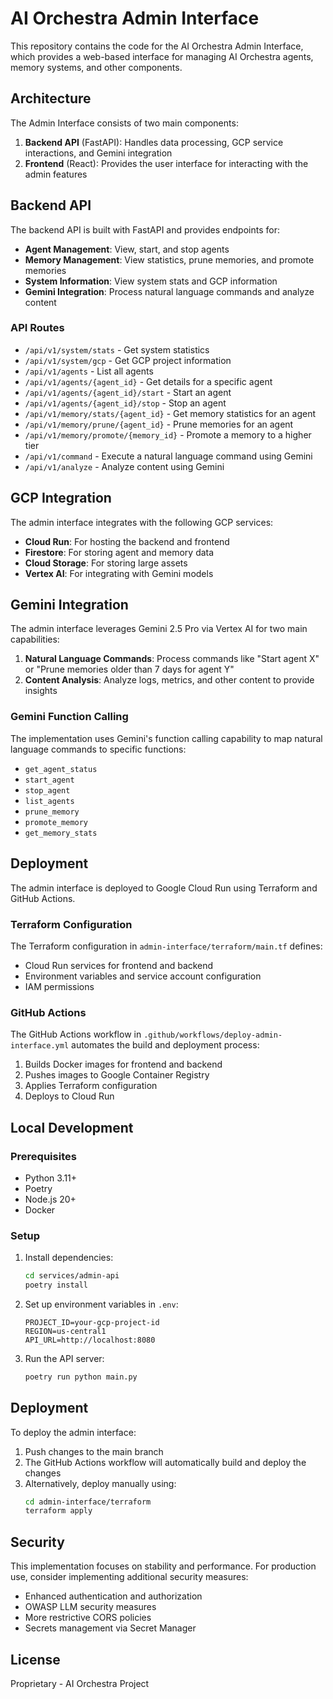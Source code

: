 # AI Orchestra Admin Interface

This repository contains the code for the AI Orchestra Admin Interface, which provides a web-based interface for managing AI Orchestra agents, memory systems, and other components.

## Architecture

The Admin Interface consists of two main components:

1. **Backend API** (FastAPI): Handles data processing, GCP service interactions, and Gemini integration
2. **Frontend** (React): Provides the user interface for interacting with the admin features

## Backend API

The backend API is built with FastAPI and provides endpoints for:

- **Agent Management**: View, start, and stop agents
- **Memory Management**: View statistics, prune memories, and promote memories
- **System Information**: View system stats and GCP information
- **Gemini Integration**: Process natural language commands and analyze content

### API Routes

- `/api/v1/system/stats` - Get system statistics
- `/api/v1/system/gcp` - Get GCP project information
- `/api/v1/agents` - List all agents
- `/api/v1/agents/{agent_id}` - Get details for a specific agent
- `/api/v1/agents/{agent_id}/start` - Start an agent
- `/api/v1/agents/{agent_id}/stop` - Stop an agent
- `/api/v1/memory/stats/{agent_id}` - Get memory statistics for an agent
- `/api/v1/memory/prune/{agent_id}` - Prune memories for an agent
- `/api/v1/memory/promote/{memory_id}` - Promote a memory to a higher tier
- `/api/v1/command` - Execute a natural language command using Gemini
- `/api/v1/analyze` - Analyze content using Gemini

## GCP Integration

The admin interface integrates with the following GCP services:

- **Cloud Run**: For hosting the backend and frontend
- **Firestore**: For storing agent and memory data
- **Cloud Storage**: For storing large assets
- **Vertex AI**: For integrating with Gemini models

## Gemini Integration

The admin interface leverages Gemini 2.5 Pro via Vertex AI for two main capabilities:

1. **Natural Language Commands**: Process commands like "Start agent X" or "Prune memories older than 7 days for agent Y"
2. **Content Analysis**: Analyze logs, metrics, and other content to provide insights

### Gemini Function Calling

The implementation uses Gemini's function calling capability to map natural language commands to specific functions:

- `get_agent_status`
- `start_agent`
- `stop_agent`
- `list_agents`
- `prune_memory`
- `promote_memory`
- `get_memory_stats`

## Deployment

The admin interface is deployed to Google Cloud Run using Terraform and GitHub Actions.

### Terraform Configuration

The Terraform configuration in `admin-interface/terraform/main.tf` defines:

- Cloud Run services for frontend and backend
- Environment variables and service account configuration
- IAM permissions

### GitHub Actions

The GitHub Actions workflow in `.github/workflows/deploy-admin-interface.yml` automates the build and deployment process:

1. Builds Docker images for frontend and backend
2. Pushes images to Google Container Registry
3. Applies Terraform configuration
4. Deploys to Cloud Run

## Local Development

### Prerequisites

- Python 3.11+
- Poetry
- Node.js 20+
- Docker

### Setup

1. Install dependencies:

   ```bash
   cd services/admin-api
   poetry install
   ```

2. Set up environment variables in `.env`:

   ```
   PROJECT_ID=your-gcp-project-id
   REGION=us-central1
   API_URL=http://localhost:8080
   ```

3. Run the API server:
   ```bash
   poetry run python main.py
   ```

## Deployment

To deploy the admin interface:

1. Push changes to the main branch
2. The GitHub Actions workflow will automatically build and deploy the changes
3. Alternatively, deploy manually using:
   ```bash
   cd admin-interface/terraform
   terraform apply
   ```

## Security

This implementation focuses on stability and performance. For production use, consider implementing additional security measures:

- Enhanced authentication and authorization
- OWASP LLM security measures
- More restrictive CORS policies
- Secrets management via Secret Manager

## License

Proprietary - AI Orchestra Project
